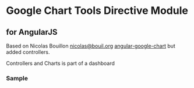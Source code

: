 Google Chart Tools Directive Module
============================
for AngularJS
-------------

Based on Nicolas Bouillon <nicolas@bouil.org> [angular-google-chart](https://github.com/bouil/angular-google-chart)
but added controllers.

Controllers and Charts is part of a dashboard

### Sample
<google-dashboard dashboard="dashboard">
      <google-chart chart="chart1" on-select="onSelected(selectedItem)"></google-chart>
      <google-chart(chart="chart2" on-select="onSelected(selectedItem)"></google-chart>
      <google-controller(controller="controller" style="height:50px"></google-controller>
</google-dashboard>